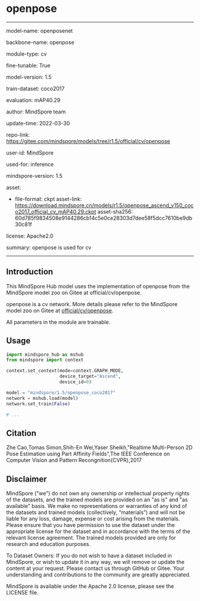 # openpose

---

model-name: openposenet

backbone-name: openpose

module-type: cv

fine-tunable: True

model-version: 1.5

train-dataset: coco2017

evaluation: mAP40.29

author: MindSpore team

update-time: 2022-03-30

repo-link: <https://gitee.com/mindspore/models/tree/r1.5/official/cv/openpose>

user-id: MindSpore

used-for: inference

mindspore-version: 1.5

asset:

-
    file-format: ckpt
    asset-link: <https://download.mindspore.cn/models/r1.5/openpose_ascend_v150_coco2017_official_cv_mAP40.29.ckpt>
    asset-sha256: 60d785f9834508e9144286cb14c5e0ce28303d7dee58f5dcc7610be9db30c81f

license: Apache2.0

summary: openpose is used for cv

---

## Introduction

This MindSpore Hub model uses the implementation of openpose from the MindSpore model zoo on Gitee at official/cv/openpose.

openpose is a cv network. More details please refer to the MindSpore model zoo on Gitee at [official/cv/openpose](https://gitee.com/mindspore/models/blob/r1.5/official/cv/openpose/README.md).

All parameters in the module are trainable.

## Usage

```python
import mindspore_hub as mshub
from mindspore import context

context.set_context(mode=context.GRAPH_MODE,
                    device_target="Ascend",
                    device_id=0)

model = "mindspore/1.5/openpose_coco2017"
network = mshub.load(model)
network.set_train(False)

# ...
```

## Citation

Zhe Cao,Tomas Simon,Shih-En Wei,Yaser Sheikh,"Realtime Multi-Person 2D Pose Estimation using Part Affinity Fields",The IEEE Conference on Computer Vision and Pattern Recongnition(CVPR),2017

## Disclaimer

MindSpore ("we") do not own any ownership or intellectual property rights of the datasets, and the trained models are provided on an "as is" and "as available" basis. We make no representations or warranties of any kind of the datasets and trained models (collectively, “materials”) and will not be liable for any loss, damage, expense or cost arising from the materials. Please ensure that you have permission to use the dataset under the appropriate license for the dataset and in accordance with the terms of the relevant license agreement. The trained models provided are only for research and education purposes.

To Dataset Owners: If you do not wish to have a dataset included in MindSpore, or wish to update it in any way, we will remove or update the content at your request. Please contact us through GitHub or Gitee. Your understanding and contributions to the community are greatly appreciated.

MindSpore is available under the Apache 2.0 license, please see the LICENSE file.
